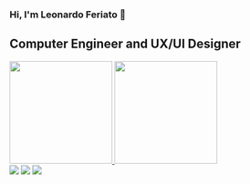 ### Hi, I'm Leonardo Feriato 👋
## Computer Engineer and UX/UI Designer

<!--
**LeonardoFeriato/LeonardoFeriato** is a ✨ _special_ ✨ repository because its `README.md` (this file) appears on your GitHub profile.

Here are some ideas to get you started:

- 🔭 I’m currently working on ...
- 🌱 I’m currently learning ...
- 👯 I’m looking to collaborate on ...
- 🤔 I’m looking for help with ...
- 💬 Ask me about ...
- 📫 How to reach me: ...
- 😄 Pronouns: ...
- ⚡ Fun fact: ...
-->

<div>
  <a href="https://github.com/LeonardoFeriato">
    <img height="180em" src="https://github-readme-stats.vercel.app/api?username=LeonardoFeriato&show_icons=true&theme=merko&include_all_commits=true&count_private=true"/>
  <a href="https://github.com/RagStores">  
    <img height="180em" src="https://github-readme-stats.vercel.app/api/pin/?username=RagStores&repo=RagStores&theme=merko"/>
</div>
  
<div>
  <a href="https://www.linkedin.com/in/feriato/" target="_blank"><img src="https://img.shields.io/badge/-LinkedIn-%230077B5?style=for-the-badge&logo=linkedin&logoColor=white" target="_blank"></a>
  <a href = "mailto:lmferiato@gmail.com"><img src="https://img.shields.io/badge/-Gmail-%23333?style=for-the-badge&logo=gmail&logoColor=white" target="_blank"></a>
  <a href="https://www.instagram.com/rag.stores/" target="_blank"><img src="https://img.shields.io/badge/Instagram-E4405F?style=for-the-badge&logo=instagram&logoColor=white" target="_blank"></a>
</div>
